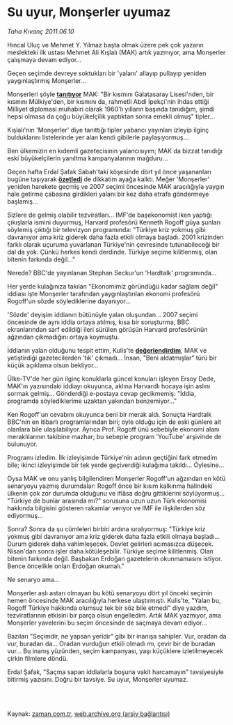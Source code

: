# Su uyur, Monşerler uyumaz

*Taha Kıvanç 2011.06.10*

<td class="columnist-detail">
<p>Hıncal Uluç ve Mehmet Y. Yılmaz başta olmak üzere pek çok yazarın meslekteki ilk ustası Mehmet Ali Kışlalı (MAK) artık yazmıyor, ama Monşerler çalışmaya devam ediyor...</p>
<p>
<div id="haberMetinDiv">
<p>Geçen seçimde devreye soktukları bir 'yalanı' allayıp pullayıp yeniden yaygınlaştırmış Monşerler...
<p>Monşerleri şöyle <a class="koyulink" href="http://web.archive.org/web/20110903042044/http://www.radikal.com.tr/Radikal.aspx?aType=RadikalYazar&amp;Date=13.02.2010&amp;ArticleID=980068" target="_blank"><b><b>tanıtıyor</b></b></a> MAK: "Bir kısmını Galatasaray Lisesi'nden, bir kısmını Mülkiye'den, bir kısmını da, rahmetli Abdi İpekçi'nin ihdas ettiği Milliyet diplomasi muhabiri olarak 1960'lı yılların başında tanıdığım, şimdi hepsi olmasa da çoğu büyükelçilik yaptıktan sonra emekli olmuş" tipler... 
<p>Kışlalı'nın 'Monşerler' diye tanıttığı tipler yabancı yayınları izleyip ilginç bulduklarını listelerinde yer alan kendi gibilerle paylaşıyormuş...
<p>Ben ülkemizin en kıdemli gazetecisinin yalancısıyım; MAK da bizzat tanıdığı eski büyükelçilerin yanıltma kampanyalarının mağduru...
<p>Geçen hafta Erdal Şafak Sabah'taki köşesinde dört yıl önce yaşananları bugüne taşıyarak <a class="koyulink" href="http://web.archive.org/web/20110903042044/http://www.sabah.com.tr/Yazarlar/safak/2011/05/28/temcit-pilavi" target="_blank"><b><b>özetledi</b></b></a> de dikkatim ayağa kalktı. Meğer 'Monşerler' yeniden harekete geçmiş ve 2007 seçimi öncesinde MAK aracılığıyla yaygın hale getirme çabasına girdikleri yalanı bir kez daha etrafa göndermeye başlamış...
<p>Sizlere de gelmiş olabilir tezviratları... IMF'de başekonomist iken yaptığı çıkışlarla ismini duyurmuş, Harvard profesörü Kenneth Rogoff güya şunları söylemiş çıktığı bir televizyon programında: "Türkiye kriz yokmuş gibi davranıyor ama kriz giderek daha fazla etkili olmaya başladı. 2001 krizinden farklı olarak uçuruma yuvarlanan Türkiye'nin çevresinde tutunabileceği bir dal da yok. Çünkü herkes kendi derdinde. Türkiye seçime kilitlenmiş, olan bitenin farkında değil..."
<p>Nerede? BBC'de yayınlanan Stephan Seckur'un 'Hardtalk' programında...
<p>Her yerde kulağınıza takılan "Ekonomimiz göründüğü kadar sağlam değil" iddiası işte Monşerler tarafından yaygınlaştırılan ekonomi profesörü Rogoff'un sözde söylediklerine dayanıyor...
<p>'Sözde' deyişim iddianın bütünüyle yalan oluşundan... 2007 seçimi öncesinde de aynı iddia ortaya atılmış, kısa bir soruşturma, BBC ekranlarından sarf edildiği ileri sürülen görüşün Harvard profesörünün ağzından çıkmadığını ortaya koymuştu.
<p>İddianın yalan olduğunu tespit ettim, Kulis'te <a class="koyulink" href="http://web.archive.org/web/20110903042044/http://yenisafak.com.tr/Yazarlar/?t=20.02.2010&amp;y=TahaKivanc" target="_blank"><b><b>değerlendirdim</b></b></a>, MAK ve yetiştirdiği gazetecilerden 'tık' çıkmadı... İnsan, "Beni aldatmışlar" türü bir küçük açıklama olsun bekliyor...
<p>Ülke-TV'de her gün ilginç konuklarla güncel konuları işleyen Ersoy Dede, MAK'ın yazısındaki iddiayı okuyunca, aklına Harvardlı hocaya işin aslını sormak gelmiş... Gönderdiği e-postaya cevap gecikmemiş: "İddia, programda söylediklerime uzaktan yakından benzemiyor..."
<p>Ken Rogoff'un cevabını okuyunca beni bir merak aldı. Sonuçta Hardtalk BBC'nin en itibarlı programlarından biri; öyle olduğu için de eski günlere ait olanlara bile ulaşılabiliyor. Ayrıca Prof. Rogoff ünü sebebiyle ekonomi alanı meraklılarının takibine mazhar; bu sebeple program 'YouTube' arşivinde de bulunuyor.
<p>Programı izledim. İlk izleyişimde Türkiye'nin adının geçtiğini fark etmedim bile; ikinci izleyişimde bir tek yerde geçiverdiği kulağıma takıldı... Öylesine... 
<p>Oysa MAK ve onu yanlış bilgilendiren Monşerler Rogoff'un ağzından en kötü senaryoyu yazmış durumdalar: Rogoff önce bir kısım kalkınma halindeki ülkenin çok zor durumda olduğunu ve iflâsa doğru gittiklerini söylüyormuş... "Türkiye de bunlar arasında mı?" sorusuna uzun uzun Türk ekonomisi hakkında bilgisini gösteren rakamlar veriyor ve IMF ile ilişkilerden söz ediyormuş... 
<p>Sonra? Sonra da şu cümleleri birbiri ardına sıralıyormuş: "Türkiye kriz yokmuş gibi davranıyor ama kriz giderek daha fazla etkili olmaya başladı... Durum giderek daha vahimleşecek. Devlet gelirleri acımasızca düşecek. Nisan'dan sonra işler daha kötüleşebilir. Türkiye seçime kilitlenmiş. Olan bitenin farkında değil. Başbakan Erdoğan gazetelerin okunmamasını istiyor. Bence öncelikle onları Erdoğan okumalı."
<p>Ne senaryo ama...
<p>Monşerler aslı astarı olmayan bu kötü senaryoyu dört yıl önceki seçimin hemen öncesinde MAK aracılığıyla herkese ulaştırmıştı. Kulis'te, "Yalan bu, Rogoff Türkiye hakkında olumsuz tek bir söz bile etmedi" diye yazdım, tezviratlarının etkisini bir parça olsun engelledim. Artık MAK yazmıyor, ama Monşerler yavelerini bu seçim öncesinde de saçmaya devam ediyor...
<p>Bazıları "Seçimdir, ne yapsan yeridir" gibi bir inanışa sahipler. Vur, oradan da vur, buradan da... Oradan vurduğun etkili olmadı mı, çevir bir de buradan vur... Bu inanış yüzünden, seçim kampanyası, yaşı küçüklere izletilmeyecek çirkin filmlere döndü.
<p>Erdal Şafak, "Saçma sapan iddialarla boşuna vakit harcamayın" tavsiyesiyle bitirmiş yazısını. Doğru bir tavsiye. Su uyur, Monşerler uyumaz.</p></p></p></p></p></p></p></p></p></p></p></p></p></p></p></p></p></p></p></div>
</p>


<p><br>
		 </br></p></td>

Kaynak: [zaman.com.tr](http://zaman.com.tr/yazar.do?yazino=1144974), [web.archive.org (arşiv bağlantısı)](http://web.archive.org/web/20110903042044/http://www.zaman.com.tr:80/yazar.do?yazino=1144974)
